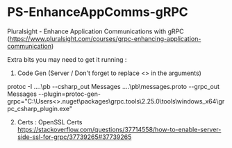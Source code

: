 # PS-EnhanceAppComms-gRPC
Pluralsight - Enhance Application Communications with gRPC (https://www.pluralsight.com/courses/grpc-enhancing-application-communication)


Extra bits you may need to get it running :

1) Code Gen (Server / Don't forget to replace <<Your User Name>> in the arguments)
  
protoc -I ..\..\pb --csharp_out Messages ..\..\pb\messages.proto --grpc_out Messages --plugin=protoc-gen-grpc="C:\Users\<<Your User Name>>\.nuget\packages\grpc.tools\2.25.0\tools\windows_x64\grpc_csharp_plugin.exe"


2) Certs : OpenSSL Certs
https://stackoverflow.com/questions/37714558/how-to-enable-server-side-ssl-for-grpc/37739265#37739265
